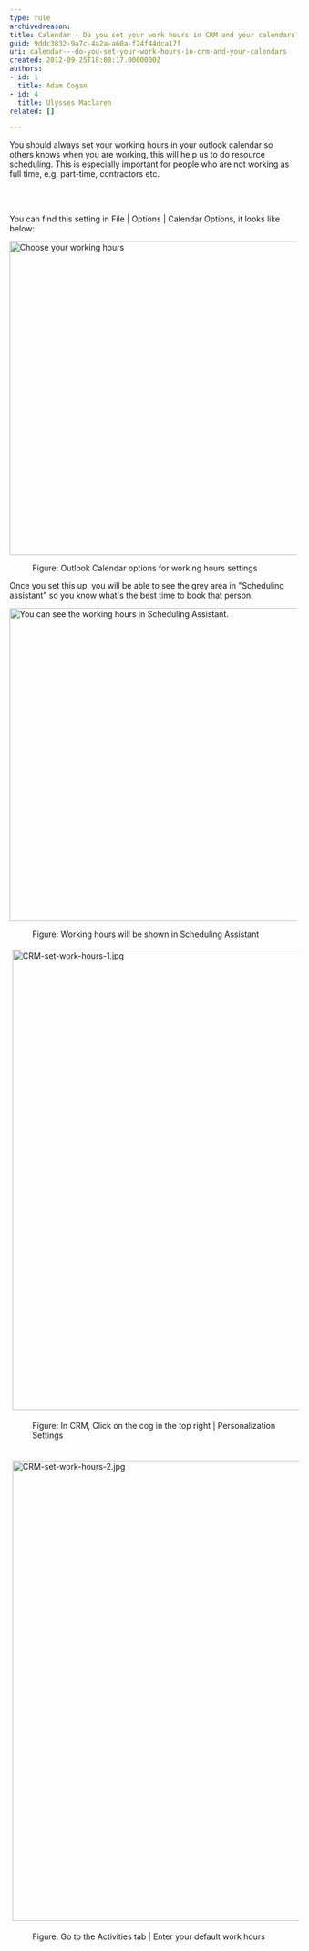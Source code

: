 ```yaml
---
type: rule
archivedreason: 
title: Calendar - Do you set your work hours in CRM and your calendars?
guid: 9ddc3832-9a7c-4a2a-a60a-f24f44dca17f
uri: calendar---do-you-set-your-work-hours-in-crm-and-your-calendars
created: 2012-09-25T18:08:17.0000000Z
authors:
- id: 1
  title: Adam Cogan
- id: 4
  title: Ulysses Maclaren
related: []

---
```



<p>​​You should always set your working hours in your outlook calendar so others knows when you are working, this will help us to do resource scheduling.  This is especially important for people who are not working as full time, e.g. part-time, contractors etc.<br></p>
<br><excerpt class='endintro'></excerpt><br>
<p>You can find this setting in File | Options | Calendar Options, it looks like below&#58;</p><dl class="image"><dl class="ssw15-rteElement-ImageArea"> 
      <img alt="Choose your working hours" src="/PublishingImages/Outlook%20work%20hours.jpg" style="width&#58;551px;" /> 
   </dl><dd>Figure&#58; Outlook Calendar options for working hours settings</dd></dl><p> Once you set&#160;this&#160;up, you will be able to see the&#160;grey area in &quot;Scheduling assistant&quot; so you know what's the best time to book that person.</p><dl class="image"><dl class="ssw15-rteElement-ImageArea"> 
      <img alt="You can see the working hours in Scheduling Assistant." src="/PublishingImages/SchedulingAssistant.jpg" style="width&#58;550px;" />
   </dl><dd class="ssw15-rteElement-FigureNormal">Figure&#58; Worki​​​​ng hours will be shown in Scheduling Assistant</dd></dl><dl class="image"><dl class="ssw15-rteElement-ImageArea"> 
      <img src="/SiteAssets/calendar-do-you-set-your-work-hours-in-your-calendars/CRM-set-work-hours-1.jpg" alt="CRM-set-work-hours-1.jpg" style="margin&#58;5px;width&#58;808px;" /> 
   </dl><dd class="ssw15-rteElement-FigureNormal">Fi​​​​gure&#58; In CRM, Click on the cog in the top right | Personalization Settings</dd></dl><dl class="image"><dl class="ssw15-rteElement-ImageArea">
      ​​​<img src="/SiteAssets/calendar-do-you-set-your-work-hours-in-your-calendars/CRM-set-work-hours-2.jpg" alt="CRM-set-work-hours-2.jpg" style="margin&#58;5px;width&#58;808px;" />
   </dl><dd class="ssw15-rteElement-FigureNormal">Figure​&#58; Go t​​​o the Activities tab | Enter your default work hours</dd>​
​<br></dl>


